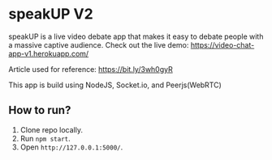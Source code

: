 # speakUP V2

speakUP is a live video debate app that makes it easy to debate people with a massive captive audience.
Check out the live demo: https://video-chat-app-v1.herokuapp.com/

Article used for reference: https://bit.ly/3wh0gyR

This app is build using NodeJS, Socket.io, and Peerjs(WebRTC)

## How to run?

1. Clone repo locally.
2. Run `npm start`.
3. Open `http://127.0.0.1:5000/`.